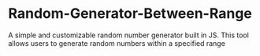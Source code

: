# Random-Generator-Between-Range
A simple and customizable random number generator built in JS. This tool allows users to generate random numbers within a specified range
